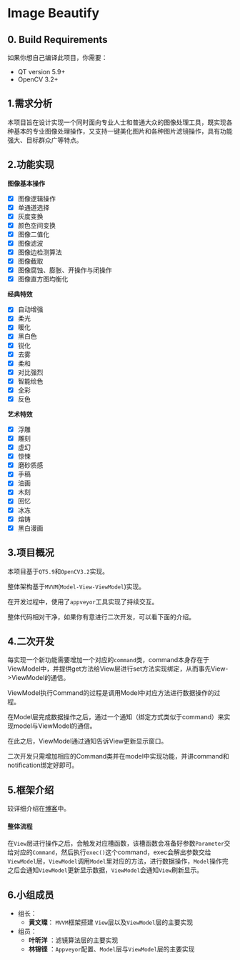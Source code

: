 # Image Beautify

## 0. Build Requirements

如果你想自己编译此项目，你需要：

- QT version 5.9+
- OpenCV 3.2+

## 1.需求分析

本项目旨在设计实现一个同时面向专业人士和普通大众的图像处理工具，既实现各种基本的专业图像处理操作，又支持一键美化图片和各种图片滤镜操作，具有功能强大、目标群众广等特点。

## 2.功能实现

**图像基本操作**
- [x] 图像逻辑操作
- [x] 单通道选择
- [x] 灰度变换
- [x] 颜色空间变换
- [x] 图像二值化
- [x] 图像滤波
- [x] 图像边检测算法
- [x] 图像截取
- [x] 图像腐蚀、膨胀、开操作与闭操作
- [x] 图像直方图均衡化

**经典特效**

- [x] 自动增强
- [x] 柔光
- [x] 暖化
- [x] 黑白色
- [x] 锐化
- [x] 去雾
- [x] 柔和
- [x] 对比强烈
- [x] 智能绘色
- [x] 全彩
- [x] 反色

**艺术特效**

- [x] 浮雕
- [x] 雕刻
- [x] 虚幻
- [x] 惊悚
- [x] 磨砂质感
- [x] 手稿
- [x] 油画
- [x] 木刻
- [x] 回忆
- [x] 冰冻
- [x] 熔铸
- [x] 黑白漫画

## 3.项目概况

本项目基于`QT5.9`和`OpenCV3.2`实现。

整体架构基于`MVVM`(`Model-View-ViewModel`)实现。

在开发过程中，使用了`appveyor`工具实现了持续交互。

整体代码相对干净，如果你有意进行二次开发，可以看下面的介绍。

## 4.二次开发

每实现一个新功能需要增加一个对应的`command`类，command本身存在于ViewModel中，并提供get方法给View层进行set方法实现绑定，从而事先View->ViewModel的通信。

ViewModel执行Command的过程是调用Model中对应方法进行数据操作的过程。

在Model层完成数据操作之后，通过一个通知（绑定方式类似于command）来实现model与ViewModel的通信。

在此之后，ViewModel通过通知告诉View更新显示窗口。

二次开发只需增加相应的Command类并在model中实现功能，并讲command和notification绑定好即可。

## 5.框架介绍

较详细介绍在[博客](404)中。

#### 整体流程

在`View`层进行操作之后，会触发对应槽函数，该槽函数会准备好参数`Parameter`交给对应的`Command`，然后执行`exec()`这个command，exec会解出参数交给`ViewModel`层，`ViewModel`调用`Model`里对应的方法，进行数据操作，`Model`操作完之后会通知`ViewModel`更新显示数据，`ViewModel`会通知`View`刷新显示。

## 6.小组成员

- 组长：
  - **黄文璨**： `MVVM`框架搭建 `View`层以及`ViewModel`层的主要实现
- 组员：
  - **叶昕洋** ：滤镜算法层的主要实现
  - **林锦铿** ：`Appveyor`配置、`Model`层与`ViewModel`层的主要实现

